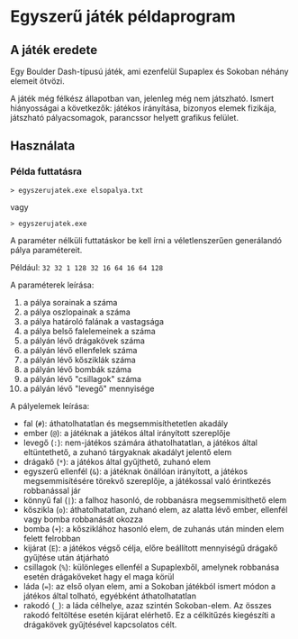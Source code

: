 # Egyszerű játék példaprogram

## A játék eredete

Egy Boulder Dash-típusú játék, ami ezenfelül Supaplex és Sokoban néhány elemeit ötvözi.

A játék még félkész állapotban van, jelenleg még nem játszható. Ismert hiányosságai a következők: játékos irányítása, bizonyos elemek fizikája, játszható pályacsomagok, parancssor helyett grafikus felület.

## Használata

### Példa futtatásra

`> egyszerujatek.exe elsopalya.txt`

vagy

`> egyszerujatek.exe`

A paraméter nélküli futtatáskor be kell írni a véletlenszerűen generálandó pálya paramétereit.

Például: `32 32 1 128 32 16 64 16 64 128`

A paraméterek leírása:
 1. a pálya sorainak a száma
 2. a pálya oszlopainak a száma
 3. a pálya határoló falának a vastagsága
 4. a pálya belső falelemeinek a száma
 5. a pályán lévő drágakövek száma
 6. a pályán lévő ellenfelek száma
 7. a pályán lévő kősziklák száma
 8. a pályán lévő bombák száma
 9. a pályán lévő "csillagok" száma
 10. a pályán lévő "levegő" mennyisége

A pályelemek leírása:
 * fal (`#`): áthatolhatatlan és megsemmisíthetetlen akadály
 * ember (`@`): a játéknak a játékos által irányított szereplője
 * levegő (`:`): nem-játékos számára áthatolhatatlan, a játékos által eltüntethető, a zuhanó tárgyaknak akadályt jelentő elem
 * drágakő (`*`): a játékos által gyűjthető, zuhanó elem
 * egyszerű ellenfél (`&`): a játéknak önállóan irányított, a játékos megsemmisítésére törekvő szereplője, a játékossal való érintkezés robbanással jár
 * könnyű fal (`|`): a falhoz hasonló, de robbanásra megsemmisíthető elem
 * kőszikla (`o`): áthatolhatatlan, zuhanó elem, az alatta lévő ember, ellenfél vagy bomba robbanását okozza
 * bomba (`+`): a kősziklához hasonló elem, de zuhanás után minden elem felett felrobban
 * kijárat (`E`): a játékos végső célja, előre beállított mennyiségű drágakő gyűjtése után átjárható
 * csillagok (`%`): különleges ellenfél a Supaplexből, amelynek robbanása esetén drágaköveket hagy el maga körül
 * láda (`=`): az első olyan elem, ami a Sokoban játékból ismert módon a játékos által tolható, egyébként áthatolhatatlan
 * rakodó (`_`): a láda célhelye, azaz szintén Sokoban-elem. Az összes rakodó feltöltése esetén kijárat elérhető. Ez a célkitűzés kiegészíti a drágakövek gyűjtésével kapcsolatos célt.